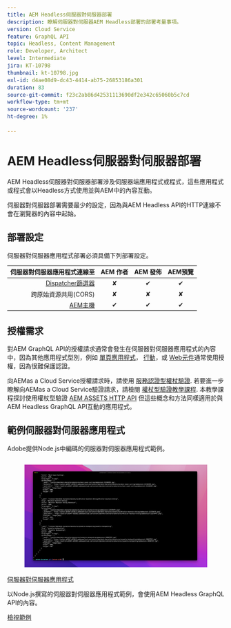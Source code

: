 ```yaml
---
title: AEM Headless伺服器對伺服器部署
description: 瞭解伺服器對伺服器AEM Headless部署的部署考量事項。
version: Cloud Service
feature: GraphQL API
topic: Headless, Content Management
role: Developer, Architect
level: Intermediate
jira: KT-10798
thumbnail: kt-10798.jpg
exl-id: d4ae08d9-dc43-4414-ab75-26853186a301
duration: 83
source-git-commit: f23c2ab86d42531113690df2e342c65060b5c7cd
workflow-type: tm+mt
source-wordcount: '237'
ht-degree: 1%

---
```


# AEM Headless伺服器對伺服器部署

AEM Headless伺服器對伺服器部署涉及伺服器端應用程式或程式，這些應用程式或程式會以Headless方式使用並與AEM中的內容互動。

伺服器對伺服器部署需要最少的設定，因為與AEM Headless API的HTTP連線不會在瀏覽器的內容中起始。

## 部署設定

伺服器對伺服器應用程式部署必須具備下列部署設定。

| 伺服器對伺服器應用程式連線至 | AEM 作者 | AEM 發佈 | AEM預覽 |
|---------------------------------------------------------------:|:----------:|:-----------:|:-----------:|
| [Dispatcher篩選器](./configurations/dispatcher-filters.md) | ✘ | ✔ | ✔ |
| 跨原始資源共用(CORS) | ✘ | ✘ | ✘ |
| [AEM主機](./configurations/aem-hosts.md) | ✔ | ✔ | ✔ |

## 授權需求

對AEM GraphQL API的授權請求通常會發生在伺服器對伺服器應用程式的內容中，因為其他應用程式型別，例如 [單頁應用程式](./spa.md)， [行動](./mobile.md)，或 [Web元件](./web-component.md)通常使用授權，因為很難保護認證。

向AEMas a Cloud Service授權請求時，請使用 [服務認證型權杖驗證](https://experienceleague.adobe.com/docs/experience-manager-cloud-service/content/implementing/developing/generating-access-tokens-for-server-side-apis.html). 若要進一步瞭解向AEMas a Cloud Service驗證請求，請檢閱 [權杖型驗證教學課程](https://experienceleague.adobe.com/docs/experience-manager-learn/getting-started-with-aem-headless/authentication/overview.html). 本教學課程探討使用權杖型驗證 [AEM ASSETS HTTP API](https://experienceleague.adobe.com/docs/experience-manager-cloud-service/content/assets/admin/mac-api-assets.html) 但這些概念和方法同樣適用於與AEM Headless GraphQL API互動的應用程式。

## 範例伺服器對伺服器應用程式

Adobe提供Node.js中編碼的伺服器對伺服器應用程式範例。

<div class="columns is-multiline">
    <!-- Server-to-server app -->
    <div class="column is-half-tablet is-half-desktop is-one-third-widescreen" aria-label="Server-to-server app" tabindex="0">
       <div class="card">
           <div class="card-image">
               <figure class="image is-16by9">
                   <a href="../example-apps/server-to-server-app.md" title="伺服器對伺服器應用程式" tabindex="-1">
                       <img class="is-bordered-r-small" src="../example-apps/assets/server-to-server-app/server-to-server-card.png" alt="伺服器對伺服器應用程式">
                   </a>
               </figure>
           </div>
           <div class="card-content is-padded-small">
               <div class="content">
                   <p class="headline is-size-6 has-text-weight-bold"><a href="../example-apps/server-to-server-app.md" title="伺服器對伺服器應用程式">伺服器對伺服器應用程式</a></p>
                   <p class="is-size-6">以Node.js撰寫的伺服器對伺服器應用程式範例，會使用AEM Headless GraphQL API的內容。</p>
                   <a href="../example-apps/server-to-server-app.md" class="spectrum-Button spectrum-Button--outline spectrum-Button--primary spectrum-Button--sizeM">
                       <span class="spectrum-Button-label has-no-wrap has-text-weight-bold">檢視範例</span>
                   </a>
               </div>
           </div>
       </div>
    </div>
</div>

